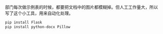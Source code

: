 部门每次做示例表的时候，都要把文档中的图片都模糊掉。但人工工作量大，所以写了这个小工具，用来自动化处理。

```bash
pip install Flask
pip install python-docx Pillow
```